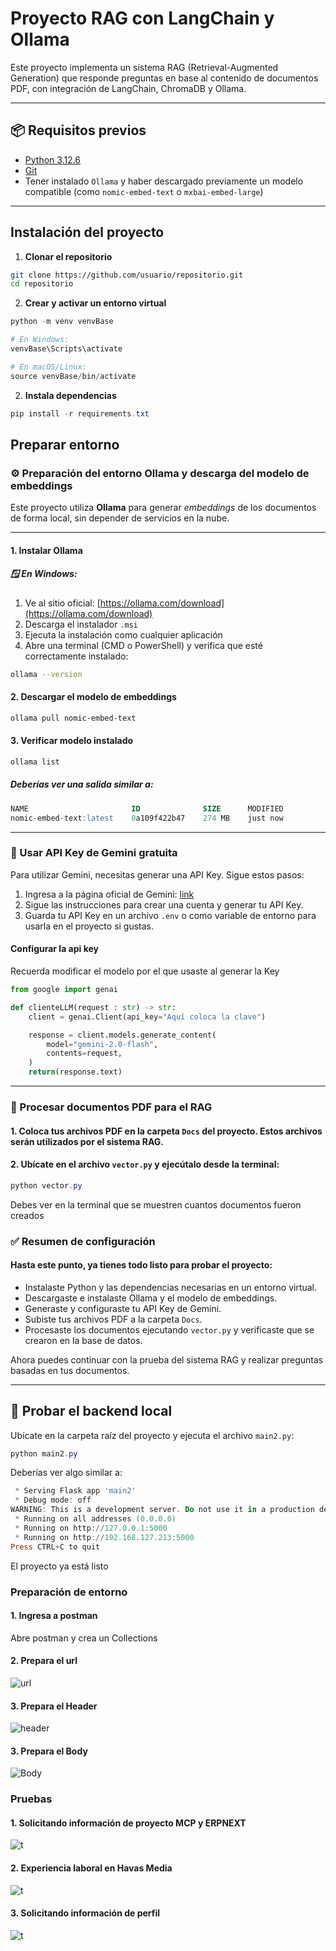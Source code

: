 # Proyecto RAG con LangChain y Ollama

Este proyecto implementa un sistema RAG (Retrieval-Augmented Generation) que responde preguntas en base al contenido de documentos PDF, con integración de LangChain, ChromaDB y Ollama.

---

## 📦 Requisitos previos

- [Python 3.12.6](https://www.python.org/downloads/release/python-3126/)
- [Git](https://git-scm.com/)
- Tener instalado `Ollama` y haber descargado previamente un modelo compatible (como `nomic-embed-text` o  `mxbai-embed-large`)

---

## Instalación del proyecto

1. **Clonar el repositorio**

```bash
git clone https://github.com/usuario/repositorio.git
cd repositorio
```

2. **Crear y activar un entorno virtual**

```powershell
python -m venv venvBase

# En Windows:
venvBase\Scripts\activate

# En macOS/Linux:
source venvBase/bin/activate
```

2. **Instala dependencias**

```powershell
pip install -r requirements.txt
```

## Preparar entorno

### ⚙️ Preparación del entorno Ollama y descarga del modelo de embeddings

Este proyecto utiliza **Ollama** para generar *embeddings* de los documentos de forma local, sin depender de servicios en la nube.

---

#### 1. **Instalar Ollama**

##### 🪟 En Windows:

1. Ve al sitio oficial: [https://ollama.com/download](https://ollama.com/download)
2. Descarga el instalador `.msi`
3. Ejecuta la instalación como cualquier aplicación
4. Abre una terminal (CMD o PowerShell) y verifica que esté correctamente instalado:

```bash
ollama --version
```
#### 2. **Descargar el modelo de embeddings**

```bash
ollama pull nomic-embed-text
```

#### 3. **Verificar modelo instalado**

```bash
ollama list
```
#####  Deberías ver una salida similar a:

```sql
NAME                       ID              SIZE      MODIFIED
nomic-embed-text:latest    0a109f422b47    274 MB    just now
```

---

### 🔑 Usar API Key de Gemini gratuita

Para utilizar Gemini, necesitas generar una API Key. Sigue estos pasos:

1. Ingresa a la página oficial de Gemini: [link](https://ai.google.dev/gemini-api/docs)
2. Sigue las instrucciones para crear una cuenta y generar tu API Key.
3. Guarda tu API Key en un archivo `.env` o como variable de entorno para usarla en el proyecto si gustas.

#### Configurar la api key
Recuerda modificar el modelo por el que usaste al generar la Key

```python
from google import genai

def clienteLLM(request : str) -> str:
    client = genai.Client(api_key="Aquí coloca la clave")

    response = client.models.generate_content(
        model="gemini-2.0-flash",
        contents=request,
    )
    return(response.text)
```

---

### 📄 Procesar documentos PDF para el RAG

#### 1. Coloca tus archivos PDF en la carpeta `Docs` del proyecto. Estos archivos serán utilizados por el sistema RAG.

#### 2. Ubícate en el archivo `vector.py` y ejecútalo desde la terminal:

```powershell
python vector.py
```

Debes ver en la terminal que se muestren cuantos documentos fueron creados

### ✅ Resumen de configuración

#### Hasta este punto, ya tienes todo listo para probar el proyecto:

- Instalaste Python y las dependencias necesarias en un entorno virtual.
- Descargaste e instalaste Ollama y el modelo de embeddings.
- Generaste y configuraste tu API Key de Gemini.
- Subiste tus archivos PDF a la carpeta `Docs`.
- Procesaste los documentos ejecutando `vector.py` y verificaste que se crearon en la base de datos.

Ahora puedes continuar con la prueba del sistema RAG y realizar preguntas basadas en tus documentos.

---

## 🚦 Probar el backend local

Ubícate en la carpeta raíz del proyecto y ejecuta el archivo `main2.py`:

```powershell
python main2.py
```
Deberías ver algo similar a:

```powershell
 * Serving Flask app 'main2'
 * Debug mode: off
WARNING: This is a development server. Do not use it in a production deployment. Use a production WSGI server instead.
 * Running on all addresses (0.0.0.0)
 * Running on http://127.0.0.1:5000
 * Running on http://192.168.127.213:5000
Press CTRL+C to quit
```
El proyecto ya está listo

### Preparación de entorno

#### 1. **Ingresa a postman**

Abre postman y crea un Collections

#### 2. **Prepara el url**

![url](images/url.png)

#### 3. **Prepara el Header**

![header](images/header.png)

#### 3. **Prepara el Body**

![Body](images/body.png)

### Pruebas

#### 1. **Solicitando información de proyecto MCP y ERPNEXT**

![t](images/test1.png)

#### 2. **Experiencia laboral en Havas Media**

![t](images/test2.png)

#### 3. **Solicitando información de perfil**

![t](images/test3.png)